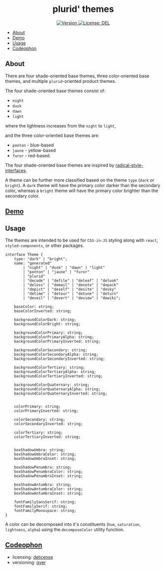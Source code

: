 <h1 align="center">
    plurid' themes
</h1>

<p align="center">
    <a target="_blank" href="https://www.npmjs.com/package/@plurid/plurid-themes">
        <img src="https://img.shields.io/npm/v/@plurid/plurid-themes.svg?logo=npm&colorB=1380C3&style=for-the-badge" alt="Version">
    </a>
    <a target="_blank" href="https://github.com/plurid/plurid-themes/blob/master/LICENSE">
        <img src="https://img.shields.io/badge/license-DEL-blue.svg?colorB=1380C3&style=for-the-badge" alt="License: DEL">
    </a>
</p>



+ [About](#about)
+ [Demo](#demo)
+ [Usage](#usage)
+ [Codeophon](#codeophon)



## About

There are four shade-oriented base themes, three color-oriented base themes, and multiple `plurid`-oriented product themes.

The four shade-oriented base themes consist of:

+ `night`
+ `dusk`
+ `dawn`
+ `light`

where the lightness increases from the `night` to `light`,

and the three color-oriented base themes are:

+ `ponton` - blue-based
+ `jaune` - yellow-based
+ `furor` - red-based.

The four shade-oriented base themes are inspired by [radical-style-interfaces](https://github.com/plurid/radical-style-interfaces).

A theme can be further more classified based on the theme `type` (`dark` or `bright`). A `dark` theme will have the primary color darker than the secondary color, whereas a `bright` theme will have the primary color brighter than the secondary color.


## [Demo](https://meta.plurid.com/themes)


## Usage

The themes are intended to be used for `CSS-in-JS` styling along with `react`, `styled-components`, or other packages.

    interface Theme {
        type: "dark" | "bright";
        name: "generated"
            | "night" | "dusk" | "dawn" | "light"
            | "ponton" | "jaune" | "furor"
            | "plurid"
            | "decode" | "defile" | "deleaf" | "delook"
            | "deloss" | "demail" | "denote" | "depack"
            | "depict" | "deself" | "desite" | "desky"
            | "detime" | "detour" | "detune" | "deturn"
            | "deveil" | "devert" | "deview" | "dewiki";

        baseColor: string;
        baseColorInverted: string;

        backgroundColorDark: string;
        backgroundColorBright: string;

        backgroundColorPrimary: string;
        backgroundColorPrimaryAlpha: string;
        backgroundColorPrimaryInverted: string;

        backgroundColorSecondary: string;
        backgroundColorSecondaryAlpha: string;
        backgroundColorSecondaryInverted: string;

        backgroundColorTertiary: string;
        backgroundColorTertiaryAlpha: string;
        backgroundColorTertiaryInverted: string;

        backgroundColorQuaternary: string;
        backgroundColorQuaternaryAlpha: string;
        backgroundColorQuaternaryInverted: string;


        colorPrimary: string;
        colorPrimaryInverted: string;

        colorSecondary: string;
        colorSecondaryInverted: string;

        colorTertiary: string;
        colorTertiaryInverted: string;


        boxShadowUmbra: string;
        boxShadowUmbraColor: string;
        boxShadowUmbraInset: string;

        boxShadowPenumbra: string;
        boxShadowPenumbraColor: string;
        boxShadowPenumbraInset: string;

        boxShadowAntumbra: string;
        boxShadowAntumbraColor: string;
        boxShadowAntumbraInset: string;

        fontFamilySansSerif: string;
        fontFamilySerif: string;
        fontFamilyMonospace: string;
    }

A color can be decomposed into it's constituents (`hue`, `saturation`, `lightness`, `alpha`) using the `decomposeColor` utility function.



## [Codeophon](https://github.com/ly3xqhl8g9/codeophon)

+ licensing: [delicense](https://github.com/ly3xqhl8g9/delicense)
+ versioning: [αver](https://github.com/ly3xqhl8g9/alpha-versioning)
